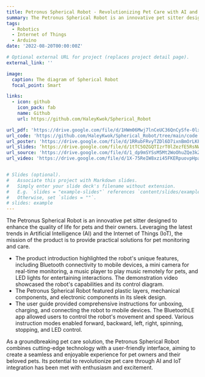 ```yaml
---
title: Petronus Spherical Robot - Revolutionizing Pet Care with AI and IoT
summary: The Petronus Spherical Robot is an innovative pet sitter designed to enhance the quality of life for pets and their owners. Leveraging the latest trends in Artificial Intelligence (AI) and the Internet of Things (IoT), the mission of the product is to provide practical solutions for pet monitoring and care.
tags:
  - Robotics
  - Internet of Things
  - Arduino
date: '2022-08-20T00:00:00Z'

# Optional external URL for project (replaces project detail page).
external_link: ''

image:
  caption: The diagram of Spherical Robot
  focal_point: Smart

links:
  - icon: github
    icon_pack: fab
    name: Github
    url: https://github.com/HaleyKwok/Spherical_Robot

url_pdf: 'https://drive.google.com/file/d/1HWm06Mwj7lnCeUC36QnCySfe-0lxmlIQ/view?usp=sharing'
url_code: 'https://github.com/HaleyKwok/Spherical_Robot/tree/main/code'
url_poster: 'https://drive.google.com/file/d/1RRubFRvyTZDl6D7ixnBmOrLKFcAO5Gqd/view?usp=sharing'
url_slides: ‘https://drive.google.com/file/d/1tTC5OZGQTIzrT0lZezfE5RsNWeKfAXGQ/view?usp=sharing’
url_source: 'https://drive.google.com/file/d/1_dp9mSYSsM5Mt2WoOhuZQe3kZDx-G-s5/view?usp=sharing'
url_video: 'https://drive.google.com/file/d/1X-75ReIW8xzi45FKERpuovpHpaWbvhPE/view?usp=sharing'


# Slides (optional).
#   Associate this project with Markdown slides.
#   Simply enter your slide deck's filename without extension.
#   E.g. `slides = "example-slides"` references `content/slides/example-slides.md`.
#   Otherwise, set `slides = ""`.
# slides: example
---
```


The Petronus Spherical Robot is an innovative pet sitter designed to enhance the quality of life for pets and their owners. Leveraging the latest trends in Artificial Intelligence (AI) and the Internet of Things (IoT), the mission of the product is to provide practical solutions for pet monitoring and care.

- The product introduction highlighted the robot's unique features, including Bluetooth connectivity to mobile devices, a mini camera for real-time monitoring, a music player to play music remotely for pets, and LED lights for entertaining interactions. The demonstration video showcased the robot's capabilities and its control diagram.
- The Petronus Spherical Robot featured plastic layers, mechanical components, and electronic components in its sleek design.
- The user guide provided comprehensive instructions for unboxing, charging, and connecting the robot to mobile devices. The BluetoothLE app allowed users to control the robot's movement and speed. Various instruction modes enabled forward, backward, left, right, spinning, stopping, and LED control.

As a groundbreaking pet care solution, the Petronus Spherical Robot combines cutting-edge technology with a user-friendly interface, aiming to create a seamless and enjoyable experience for pet owners and their beloved pets. Its potential to revolutionize pet care through AI and IoT integration has been met with enthusiasm and excitement.